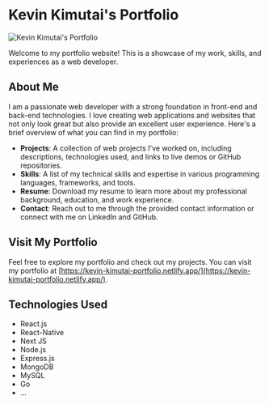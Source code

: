 # Kevin Kimutai's Portfolio

![Kevin Kimutai's Portfolio](https://github.com/kevinkimutai/portfolio/assets/57712035/cf4884d4-77aa-42e9-ba9d-08d249ff3a93)


Welcome to my portfolio website! This is a showcase of my work, skills, and experiences as a web developer.

## About Me

I am a passionate web developer with a strong foundation in front-end and back-end technologies. I love creating web applications and websites that not only look great but also provide an excellent user experience. Here's a brief overview of what you can find in my portfolio:

- **Projects**: A collection of web projects I've worked on, including descriptions, technologies used, and links to live demos or GitHub repositories.
- **Skills**: A list of my technical skills and expertise in various programming languages, frameworks, and tools.
- **Resume**: Download my resume to learn more about my professional background, education, and work experience.
- **Contact**: Reach out to me through the provided contact information or connect with me on LinkedIn and GitHub.

## Visit My Portfolio

Feel free to explore my portfolio and check out my projects. You can visit my portfolio at [https://kevin-kimutai-portfolio.netlify.app/](https://kevin-kimutai-portfolio.netlify.app/).


## Technologies Used

- React.js
- React-Native
- Next JS
- Node.js
- Express.js
- MongoDB
- MySQL
- Go
- ... 

